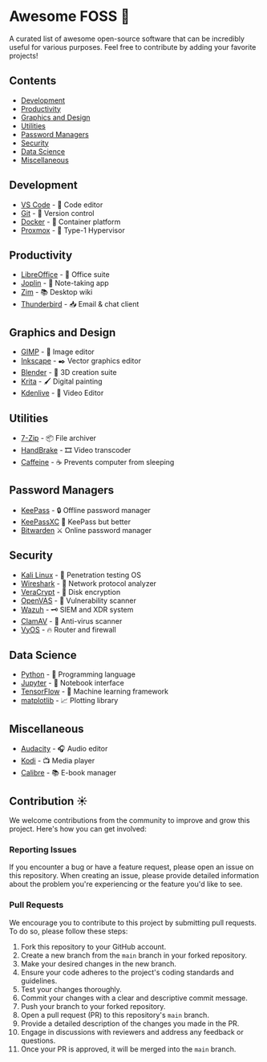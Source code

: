 # Awesome FOSS 🚀

A curated list of awesome open-source software that can be incredibly useful for various purposes. Feel free to contribute by adding your favorite projects!

## Contents

- [Development](#development)
- [Productivity](#productivity)
- [Graphics and Design](#graphics-and-design)
- [Utilities](#utilities)
- [Password Managers](#Password-Managers)
- [Security](#security)
- [Data Science](#data-science)
- [Miscellaneous](#miscellaneous)

## Development

- [VS Code](https://github.com/microsoft/vscode) - 📝 Code editor
- [Git](https://github.com/git/git) - 📜 Version control
- [Docker](https://github.com/docker/docker) - 🐳 Container platform
- [Proxmox](https://www.proxmox.com/en/) - 🦾 Type-1 Hypervisor

## Productivity

- [LibreOffice](https://www.libreoffice.org/) - 📄 Office suite
- [Joplin](https://github.com/laurent22/joplin) - 📓 Note-taking app
- [Zim](https://github.com/jaap-karssenberg/zim-desktop-wiki) - 📚 Desktop wiki
- [Thunderbird](https://www.thunderbird.net/en-GB/) - 📥 Email & chat client

## Graphics and Design

- [GIMP](https://www.gimp.org/) - 🎨 Image editor
- [Inkscape](https://inkscape.org/) - ✒️ Vector graphics editor
- [Blender](https://www.blender.org/) - 🍹 3D creation suite
- [Krita](https://krita.org/) - 🖌️ Digital painting
- [Kdenlive](https://kdenlive.org/en/) - 🎨 Video Editor

## Utilities

- [7-Zip](https://www.7-zip.org/) - 📦 File archiver
- [HandBrake](https://handbrake.fr/) - 🎞️ Video transcoder
- [Caffeine](https://github.com/caffeine-ng/caffeine-ng) - ☕ Prevents computer from sleeping

## Password Managers

- [KeePass](https://keepass.info/) - 🔒 Offline password manager
- [KeePassXC](https://keepassxc.org) 🔐 KeePass but better
- [Bitwarden](https://bitwarden.com) ⚔️ Online password manager
  
## Security

- [Kali Linux](https://www.kali.org/) - 🐉 Penetration testing OS
- [Wireshark](https://www.wireshark.org/) - 📶 Network protocol analyzer
- [VeraCrypt](https://www.veracrypt.fr/) - 🔐 Disk encryption
- [OpenVAS](https://www.openvas.org/) - 🚪 Vulnerability scanner
- [Wazuh](https://wazuh.com) - 🗝️ SIEM and XDR system
- [ClamAV](https://www.clamav.net/) - 🎯 Anti-virus scanner
- [VyOS](https://vyos.io/) - 🔥 Router and firewall

## Data Science

- [Python](https://www.python.org/) - 🐍 Programming language
- [Jupyter](https://jupyter.org/) - 📔 Notebook interface
- [TensorFlow](https://www.tensorflow.org/) - 🧠 Machine learning framework
- [matplotlib](https://matplotlib.org/) - 📈 Plotting library

## Miscellaneous

- [Audacity](https://www.audacityteam.org/) - 🎧 Audio editor
- [Kodi](https://kodi.tv/) - 📺 Media player
- [Calibre](https://calibre-ebook.com/) - 📚 E-book manager

## Contribution ☀️

We welcome contributions from the community to improve and grow this project. Here's how you can get involved:

### Reporting Issues

If you encounter a bug or have a feature request, please open an issue on this repository. When creating an issue, please provide detailed information about the problem you're experiencing or the feature you'd like to see.

### Pull Requests

We encourage you to contribute to this project by submitting pull requests. To do so, please follow these steps:

1. Fork this repository to your GitHub account.
2. Create a new branch from the `main` branch in your forked repository.
3. Make your desired changes in the new branch.
4. Ensure your code adheres to the project's coding standards and guidelines.
5. Test your changes thoroughly.
6. Commit your changes with a clear and descriptive commit message.
7. Push your branch to your forked repository.
8. Open a pull request (PR) to this repository's `main` branch.
9. Provide a detailed description of the changes you made in the PR.
10. Engage in discussions with reviewers and address any feedback or questions.
11. Once your PR is approved, it will be merged into the `main` branch.


